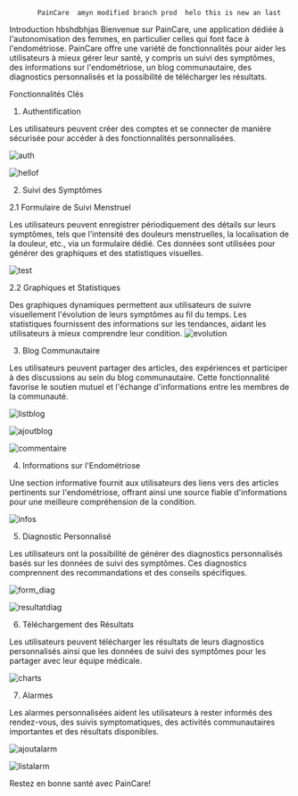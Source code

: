            PainCare  amyn modified branch prod  helo this is new an last

Introduction
hbshdbhjas
Bienvenue sur PainCare, une application dédiée à l'autonomisation des femmes, en particulier celles qui font face à l'endométriose.
PainCare offre une variété de fonctionnalités pour aider les utilisateurs à mieux gérer leur santé, y compris un suivi des symptômes, 
des informations sur l'endométriose, un blog communautaire, des diagnostics personnalisés et la possibilité de télécharger les résultats.


Fonctionnalités Clés

1. Authentification

Les utilisateurs peuvent créer des comptes et se connecter de manière sécurisée pour accéder à des fonctionnalités personnalisées.

![auth](https://github.com/FadwaLacham/PainCare/assets/128601104/ddd85cc7-a6bd-4775-801b-0f65293a154d)


![hellof](https://github.com/FadwaLacham/PainCare/assets/128601104/1f4bad9e-e125-43e8-8d10-1fcba221a174)


2. Suivi des Symptômes

2.1 Formulaire de Suivi Menstruel

Les utilisateurs peuvent enregistrer périodiquement des détails sur leurs symptômes, tels que l'intensité des douleurs menstruelles, 
la localisation de la douleur, etc., via un formulaire dédié. Ces données sont utilisées pour générer des graphiques et des statistiques visuelles.

![test](https://github.com/FadwaLacham/PainCare/assets/128601104/f9ce04da-5755-4f0c-a9ea-27ca34ce2f72)



2.2 Graphiques et Statistiques

Des graphiques dynamiques permettent aux utilisateurs de suivre visuellement l'évolution de leurs symptômes au fil du temps. 
Les statistiques fournissent des informations sur les tendances, aidant les utilisateurs à mieux comprendre leur condition.
![evolution](https://github.com/FadwaLacham/PainCare/assets/128601104/90eb7bba-90af-4d59-8b14-92ff52eae691)


3. Blog Communautaire

Les utilisateurs peuvent partager des articles, des expériences et participer à des discussions au sein du blog communautaire. 
Cette fonctionnalité favorise le soutien mutuel et l'échange d'informations entre les membres de la communauté.


![listblog](https://github.com/FadwaLacham/PainCare/assets/128601104/6e87bedf-3abb-4760-a598-ebfa404bb6ef)

![ajoutblog](https://github.com/FadwaLacham/PainCare/assets/128601104/fed001c2-9c6a-438d-9cff-b72965e5be8b)

![commentaire](https://github.com/FadwaLacham/PainCare/assets/128601104/5448136a-9bec-47b0-a945-04bf6a53306f)

4. Informations sur l'Endométriose

Une section informative fournit aux utilisateurs des liens vers des articles pertinents sur l'endométriose,
offrant ainsi une source fiable d'informations pour une meilleure compréhension de la condition.



![infos](https://github.com/FadwaLacham/PainCare/assets/128601104/528164f4-e67a-4450-b30c-82fb9220bb18)


5. Diagnostic Personnalisé

Les utilisateurs ont la possibilité de générer des diagnostics personnalisés basés sur les données de suivi des symptômes. 
Ces diagnostics comprennent des recommandations et des conseils spécifiques.

![form_diag](https://github.com/FadwaLacham/PainCare/assets/128601104/9fb08ad7-20f7-4f8d-b97e-22f4597a0b4e)

![resultatdiag](https://github.com/FadwaLacham/PainCare/assets/128601104/36e7bc1e-7628-4ed6-9a9f-3b09335f6fad)

6. Téléchargement des Résultats

Les utilisateurs peuvent télécharger les résultats de leurs diagnostics personnalisés ainsi que les données de suivi des symptômes 
pour les partager avec leur équipe médicale.

![charts](https://github.com/FadwaLacham/PainCare/assets/128601104/0742322a-7653-4a56-9141-5b41589e9636)


7. Alarmes

Les alarmes personnalisées aident les utilisateurs à rester informés des rendez-vous, des suivis symptomatiques, 
des activités communautaires importantes et des résultats disponibles.

![ajoutalarm](https://github.com/FadwaLacham/PainCare/assets/128601104/78638f3e-b743-462e-a4da-cb48874bd954)

![listalarm](https://github.com/FadwaLacham/PainCare/assets/128601104/1cef2e62-358e-4c78-98ad-b5dc4acaf6f9)


Restez en bonne santé avec PainCare!
